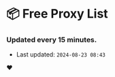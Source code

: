 # :package: Free Proxy List
### Updated every 15 minutes.

- Last updated: `2024-08-23 08:43`

:heart:
